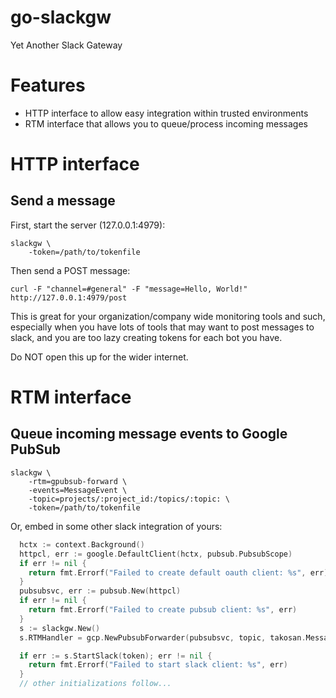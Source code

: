 # go-slackgw

Yet Another Slack Gateway

# Features

* HTTP interface to allow easy integration within trusted environments
* RTM interface that allows you to queue/process incoming messages

# HTTP interface

## Send a message

First, start the server (127.0.0.1:4979):

```
slackgw \
    -token=/path/to/tokenfile
```

Then send a POST message:

```
curl -F "channel=#general" -F "message=Hello, World!" http://127.0.0.1:4979/post
```

This is great for your organization/company wide monitoring tools and such, especially when you have lots of tools that may want to post messages to slack, and you are too lazy creating tokens for each bot you have.

Do NOT open this up for the wider internet.

# RTM interface

## Queue incoming message events to Google PubSub

```
slackgw \
    -rtm=gpubsub-forward \
    -events=MessageEvent \
    -topic=projects/:project_id:/topics/:topic: \
    -token=/path/to/tokenfile
```

Or, embed in some other slack integration of yours:

```go
  hctx := context.Background()
  httpcl, err := google.DefaultClient(hctx, pubsub.PubsubScope)
  if err != nil {
    return fmt.Errorf("Failed to create default oauth client: %s", err)
  }
  pubsubsvc, err := pubsub.New(httpcl)
  if err != nil {
    return fmt.Errorf("Failed to create pubsub client: %s", err)
  }
  s := slackgw.New()
  s.RTMHandler = gcp.NewPubsubForwarder(pubsubsvc, topic, takosan.MessageEvent)

  if err := s.StartSlack(token); err != nil {
    return fmt.Errorf("Failed to start slack client: %s", err)
  }
  // other initializations follow...
```
